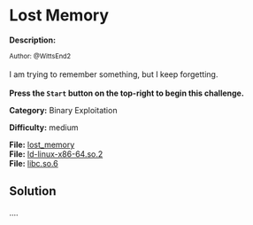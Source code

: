 # Lost Memory

**Description:**

<small>Author: @WittsEnd2</small><br><br>I am trying to remember something, but I keep forgetting.  <br><br> <b>Press the <code>Start</code> button on the top-right to begin this challenge.</b>


**Category:** Binary Exploitation

**Difficulty:** medium

**File:** [lost_memory](lost_memory)  
**File:** [ld-linux-x86-64.so.2](ld-linux-x86-64.so.2)  
**File:** [libc.so.6](libc.so.6)  

## Solution

....
